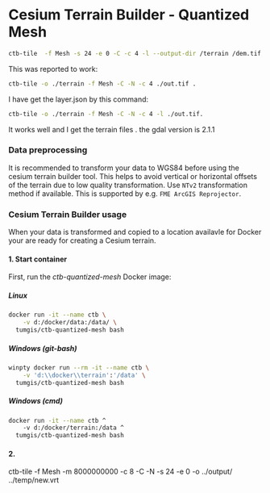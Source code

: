 # Cesium Terrain Builder - Quantized Mesh

```bash
ctb-tile  -f Mesh -s 24 -e 0 -C -c 4 -l --output-dir /terrain /dem.tif
```

This was reported to work:
```bash
ctb-tile -o ./terrain -f Mesh -C -N -c 4 ./out.tif .
```

I have get the layer.json by this command:
```bash
ctb-tile -o ./terrain -f Mesh -C -N -c 4 -l ./out.tif. 
```

It works well and I get the terrain files . the gdal version is 2.1.1

### Data preprocessing
It is recommended to transform your data to WGS84 before using the cesium terrain builder tool. This helps to avoid vertical or horizontal offsets of the terrain due to low quality transformation. Use `NTv2` transformation method if available. 
This is supported by e.g. `FME ArcGIS Reprojector`.


### Cesium Terrain Builder usage
When your data is transformed and copied to a location availavle for Docker your are ready for creating a Cesium terrain.

#### 1. Start container
First, run the *ctb-quantized-mesh* Docker image:

##### Linux
```bash
docker run -it --name ctb \
    -v d:/docker/data:/data/ \  
  tumgis/ctb-quantized-mesh bash
```

##### Windows (git-bash)
```bash
winpty docker run --rm -it --name ctb \
    -v 'd:\\docker\\terrain':'/data' \
  tumgis/ctb-quantized-mesh bash
```

##### Windows (cmd)
```bash
docker run -it --name ctb ^
    -v d:/docker/terrain:/data ^
  tumgis/ctb-quantized-mesh bash
```

#### 2. 

ctb-tile -f Mesh -m 8000000000 -c 8 -C -N -s 24 -e 0 -o ../output/ ../temp/new.vrt

